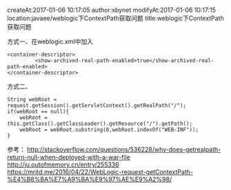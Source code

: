 createAt:2017-01-06 10:17:05
author:xbynet
modifyAt:2017-01-06 10:17:15
location:javaee/weblogic下ContextPath获取问题
title:weblogic下ContextPath获取问题

方式一、在weblogic.xml中加入
```
<container-descriptor>
         <show-archived-real-path-enabled>true</show-archived-real-path-enabled>
</container-descriptor>
```

方式二、
```
String webRoot = request.getSession().getServletContext().getRealPath("/");
if(webRoot == null){
    webRoot = this.getClass().getClassLoader().getResource("/").getPath();
    webRoot = webRoot.substring(0,webRoot.indexOf("WEB-INF"));
}
```
参考：
http://stackoverflow.com/questions/536228/why-does-getrealpath-return-null-when-deployed-with-a-war-file
http://ju.outofmemory.cn/entry/255336
https://mritd.me/2016/04/22/WebLogic-request-getContextPath-%E4%B8%BA%E7%A9%BA%E9%97%AE%E9%A2%98/